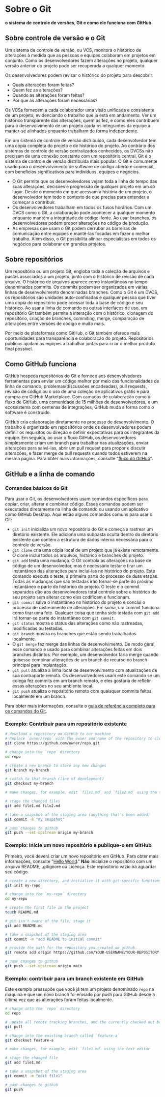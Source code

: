 # Sobre o Git

**o sistema de controle de versões, Git e como ele funciona com GitHub.**

## Sobre controle de versão e o Git

Um sistema de controle de versão, ou VCS, monitora o histórico de alterações à medida que as pessoas e equipes colaboram em projetos em conjunto. Como os desenvolvedores fazem alterações no projeto, qualquer versão anterior do projeto pode ser recuperada a qualquer momento.

Os desenvolvedores podem revisar o histórico do projeto para descobrir:

- Quais alterações foram feitas?
- Quem fez as alterações?
- Quando as alterações foram feitas?
- Por que as alterações foram necessárias?

Os VCSs fornecem a cada colaborador uma visão unificada e consistente de um projeto, evidenciando o trabalho que já está em andamento. Ver um histórico transparente das alterações, quem as fez, e como eles contribuem para o desenvolvimento de um projeto ajuda os integrantes da equipe a manter-se alinhados enquanto trabalham de forma independente.

Em um sistema de controle de versão distribuído, cada desenvolvedor tem uma cópia completa do projeto e do histórico do projeto. Ao contrário dos sistemas de controle de versão centralizados conhecidos, os DVCSs não precisam de uma conexão constante com um repositório central. Git é o sistema de controle de versão distribuída mais popular. O Git é comumente usado para o desenvolvimento de software de código aberto e comercial, com benefícios significativos para indivíduos, equipes e negócios.

- O Git permite que os desenvolvedores vejam toda a linha do tempo das suas alterações, decisões e progressão de qualquer projeto em um só lugar. Desde o momento em que acessam a história de um projeto, o desenvolvedor tem todo o contexto de que precisa para entender e começar a contribuir.
- Os desenvolvedores trabalham em todos os fusos horários. Com um DVCS como o Git, a colaboração pode acontecer a qualquer momento enquanto mantém a integridade do código-fonte. Ao usar branches, os desenvolvedores podem propor alterações no código de produção.
- As empresas que usam o Git podem derrubar as barreiras de comunicação entre equipes e mantê-las focadas em fazer o melhor trabalho. Além disso, o Git possibilita alinhar especialistas em todos os negócios para colaborar em grandes projetos.

## Sobre repositórios

Um repositório ou um projeto Git, engloba toda a coleção de arquivos e pastas associados a um projeto, junto com o histórico de revisão de cada arquivo. O histórico de arquivos aparece como instantâneos no tempo denominados commits. Os commits podem ser organizados em várias linhas de desenvolvimento denominadas branches. Como o Git é um DVCS, os repositórios são unidades auto-confinadas e qualquer pessoa que tiver uma cópia do repositório pode acessar toda a base de código e seu histórico. Ao usar a linha de comando ou outras interfaces de uso, um repositório Git também permite a interação com o histórico, clonagem do repositório, criação de branches, commiting, merge, comparação de alterações entre versões de código e muito mais.

Por meio de plataformas como GitHub, o Git também oferece mais oportunidades para transparência e colaboração do projeto. Repositórios públicos ajudam as equipes a trabalhar juntas para criar o melhor produto final possível.

## Como GitHub funciona

GitHub hospeda repositórios do Git e fornece aos desenvolvedores ferramentas para enviar um código melhor por meio das funcionalidades de linha de comando, problemas(discussões encadeadas), pull requests, revisão de código ou o uso de uma coleção de aplicativos grátis e para compra em GitHub Marketplace. Com camadas de colaboração como o fluxo de GitHub, uma comunidade de 15 milhões de desenvolvedores, e um ecossistema com centenas de integrações, GitHub muda a forma como o software é construído.

GitHub cria colaboração diretamente no processo de desenvolvimento. O trabalho é organizado em repositórios onde os desenvolvedores podem definir os requisitos ou direção e definir expectativas para os integrantes da equipe. Em seguida, ao usar o fluxo GitHub, os desenvolvedores simplesmente criam um branch para trabalhar nas atualizações, enviar alterações para salvá-las, abrir um pull request para propor e discutir alterações, e fazer merge de pull requests quando todos estiverem na mesma página. Para obter mais informações, consulte "[fluxo do GitHub](https://docs.github.com/pt/get-started/quickstart/github-flow)".

## GitHub e a linha de comando

### Comandos básicos do Git

Para usar o Git, os desenvolvedores usam comandos específicos para copiar, criar, alterar e combinar código. Esses comandos podem ser executados diretamente na linha de comando ou usando um aplicativo como GitHub Desktop. Aqui estão alguns comandos comuns para usar o Git:

- `git init` inicializa um novo repositório do Git e começa a rastrear um diretório existente. Ele adiciona uma subpasta oculta dentro do diretório existente que contém a estrutura de dados interna necessária para o controle de versão.
- `git clone` cria uma cópia local de um projeto que já existe remotamente. O clone inclui todos os arquivos, histórico e branches do projeto.
- `git add` testa uma mudança. O Git controla as alterações na base de código de um desenvolvedor, mas é necessário testar e tirar um instantâneo das alterações para incluí-las no histórico do projeto. Este comando executa o teste, a primeira parte do processo de duas etapas. Todas as mudanças que são testadas irão tornar-se parte do próximo instantâneo e parte do histórico do projeto. O teste e o commit separados dão aos desenvolvedores total controle sobre o histórico do seu projeto sem alterar como eles codificam e funcionam.
- `git commit` salva o instantâneo no histórico do projeto e conclui o processo de rastreamento de alterações. Em suma, um commit funciona como tirar uma foto. Qualquer coisa que tenha sido testada com `git add` irá tornar-se parte do instantâneo com `git commit`.
- `git status` mostra o status das alterações como não rastreadas, modificadas ou testadas.
- `git branch` mostra os branches que estão sendo trabalhados localmente.
- O `git merge` faz merge das linhas de desenvolvimento. De modo geral, esse comando é usado para combinar alterações feitas em dois branches distintos. Por exemplo, um desenvolvedor faria merge quando quisesse combinar alterações de um branch de recurso no branch principal para implantação.
- `git pull` atualiza a linha local de desenvolvimento com atualizações de sua contraparte remota. Os desenvolvedores usam este comando se um colega fez commits em um branch remoto, e eles gostaria de refletir essas alterações no seu ambiente local.
- `git push` atualiza o repositório remoto com quaisquer commits feitos localmente em um branch.

Para obter mais informações, consulte o [guia de referência completo para os comandos do Git](https://git-scm.com/docs).

### Exemplo: Contribuir para um repositório existente

```bash
# download a repository on GitHub to our machine
# Replace `owner/repo` with the owner and name of the repository to clone
git clone https://github.com/owner/repo.git

# change into the `repo` directory
cd repo

# create a new branch to store any new changes
git branch my-branch

# switch to that branch (line of development)
git checkout my-branch

# make changes, for example, edit `file1.md` and `file2.md` using the text editor

# stage the changed files
git add file1.md file2.md

# take a snapshot of the staging area (anything that's been added)
git commit -m "my snapshot"

# push changes to github
git push --set-upstream origin my-branch
```

### Exemplo: Inicie um novo repositório e publique-o em GitHub

Primeiro, você deverá criar um novo repositório em GitHub. Para obter mais informações, consulte "[Hello World](https://docs.github.com/pt/get-started/quickstart/hello-world)." **Não** inicialize o repositório com um arquivo README, .gitignore ou Licença. Este repositório vazio irá aguardar seu código.

```bash
# create a new directory, and initialize it with git-specific functions
git init my-repo

# change into the `my-repo` directory
cd my-repo

# create the first file in the project
touch README.md

# git isn't aware of the file, stage it
git add README.md

# take a snapshot of the staging area
git commit -m "add README to initial commit"

# provide the path for the repository you created on github
git remote add origin https://github.com/YOUR-USERNAME/YOUR-REPOSITORY-NAME.git

# push changes to github
git push --set-upstream origin main
```

### Exemplo: contribuir para um branch existente em GitHub

Este exemplo pressupõe que você já tem um projeto denominado `repo` na máquina e que um novo branch foi enviado por push para GitHub desde a última vez que as alterações foram feitas localmente.

```bash
# change into the `repo` directory
cd repo

# update all remote tracking branches, and the currently checked out branch
git pull

# change into the existing branch called `feature-a`
git checkout feature-a

# make changes, for example, edit `file1.md` using the text editor

# stage the changed file
git add file1.md

# take a snapshot of the staging area
git commit -m "edit file1"

# push changes to github
git push
```

## 